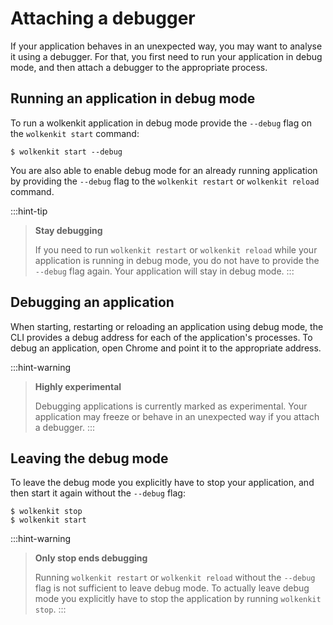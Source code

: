 # Attaching a debugger

If your application behaves in an unexpected way, you may want to analyse it using a debugger. For that, you first need to run your application in debug mode, and then attach a debugger to the appropriate process.

## Running an application in debug mode

To run a wolkenkit application in debug mode provide the `--debug` flag on the `wolkenkit start` command:

```shell
$ wolkenkit start --debug
```

You are also able to enable debug mode for an already running application by providing the `--debug` flag to the `wolkenkit restart` or `wolkenkit reload` command.

:::hint-tip
> **Stay debugging**
>
> If you need to run `wolkenkit restart` or `wolkenkit reload` while your application is running in debug mode, you do not have to provide the `--debug` flag again. Your application will stay in debug mode.
:::

## Debugging an application

When starting, restarting or reloading an application using debug mode, the CLI provides a debug address for each of the application's processes. To debug an application, open Chrome and point it to the appropriate address.

:::hint-warning
> **Highly experimental**
>
> Debugging applications is currently marked as experimental. Your application may freeze or behave in an unexpected way if you attach a debugger.
:::

## Leaving the debug mode

To leave the debug mode you explicitly have to stop your application, and then start it again without the `--debug` flag:

```shell
$ wolkenkit stop
$ wolkenkit start
```

:::hint-warning
> **Only stop ends debugging**
>
> Running `wolkenkit restart` or `wolkenkit reload` without the `--debug` flag is not sufficient to leave debug mode. To actually leave debug mode you explicitly have to stop the application by running `wolkenkit stop`.
:::
